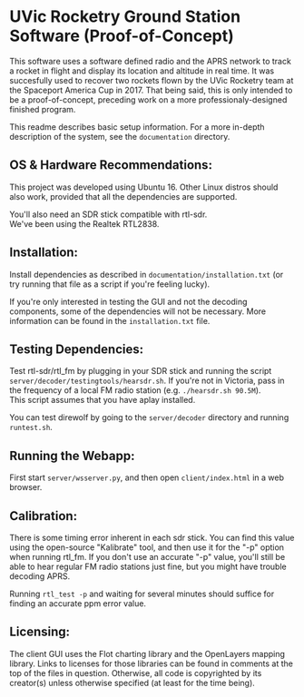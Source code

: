 # UVic Rocketry Ground Station Software (Proof-of-Concept)
This software uses a software defined radio and the APRS network to track
a rocket in flight and display its location and altitude in real time.
It was succesfully used to recover two rockets flown by the 
UVic Rocketry team at the Spaceport America Cup in 2017.  That being said, 
this is only intended to be a proof-of-concept, preceding work on a more 
professionaly-designed finished program.

This readme describes basic setup information.  For a more in-depth description of the system, see the `documentation` directory.


## OS & Hardware Recommendations:

This project was developed using Ubuntu 16.  Other Linux distros should also 
work, provided that all the dependencies are supported.

You'll also need an SDR stick compatible with rtl-sdr.  
We've been using the Realtek RTL2838.

## Installation:

Install dependencies as described in `documentation/installation.txt` 
(or try running that file as a script if you're feeling lucky).

If you're only interested in testing the GUI and not the decoding components, 
some of the dependencies will not be necessary.  More information can be found 
in the `installation.txt` file.

## Testing Dependencies:

Test rtl-sdr/rtl\_fm by plugging in your SDR stick and running the script 
`server/decoder/testingtools/hearsdr.sh`.  If you're not in Victoria, pass 
in the frequency of a local FM radio station (e.g. `./hearsdr.sh 90.5M`).  
This script assumes that you have aplay installed.

You can test direwolf by going to the `server/decoder` directory and 
running `runtest.sh`.

## Running the Webapp:

First start `server/wsserver.py`, and then open `client/index.html` 
in a web browser.

## Calibration:

There is some timing error inherent in each sdr stick.  You can find this 
value using the open-source "Kalibrate" tool, and then use it for the "-p" 
option when running rtl\_fm.  If you don't use an accurate "-p" value, 
you'll still be able to hear regular FM radio stations just fine, but 
you might have trouble decoding APRS.

Running `rtl_test -p` and waiting for several minutes should suffice 
for finding an accurate ppm error value.

## Licensing:

The client GUI uses the Flot charting library and the OpenLayers mapping 
library.  Links to licenses for those libraries can be found in comments at
the top of the files in question.  Otherwise, all code is copyrighted by its 
creator(s) unless otherwise specified (at least for the time being).
